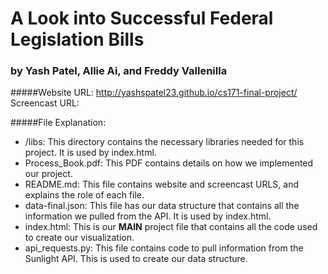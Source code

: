 A Look into Successful Federal Legislation Bills
================================================
### by Yash Patel, Allie Ai, and Freddy Vallenilla

#####Website URL: http://yashspatel23.github.io/cs171-final-project/<br>Screencast URL: 


#####File Explanation:
* /libs: This directory contains the necessary libraries needed for this project. It is used by index.html.
* Process_Book.pdf: This PDF contains details on how we implemented our project.
* README.md: This file contains website and screencast URLS, and explains the role of each file.
* data-final.json: This file has our data structure that contains all the information we pulled from the API. It is used by index.html.
* index.html: This is our <b>MAIN</b> project file that contains all the code used to create our visualization.
* api_requests.py: This file contains code to pull information from the Sunlight API. This is used to create our data structure.
